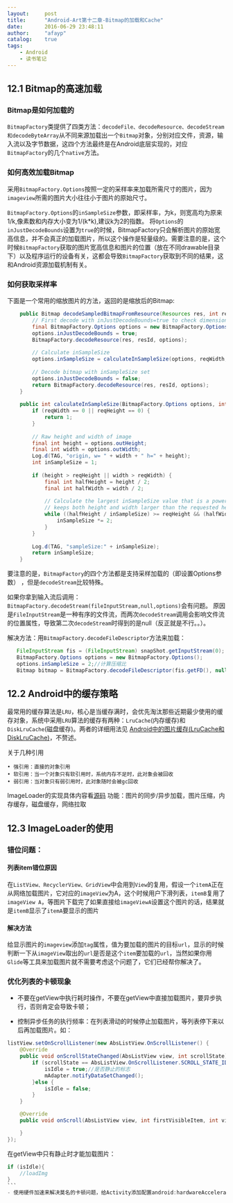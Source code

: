 ```yaml
---
layout:     post
title:      "Android-Art第十二章-Bitmap的加载和Cache"
date:       2016-06-29 23:48:11
author:     "afayp"
catalog:    true
tags:
    - Android
    - 读书笔记
---
```




## 12.1 Bitmap的高速加载

### Bitmap是如何加载的
`BitmapFactory`类提供了四类方法：`decodeFile、decodeResource、decodeStream和decodeByteArray`从不同来源加载出一个`Bitmap`对象，分别对应文件，资源，输入流以及字节数据，这四个方法最终是在Android底层实现的，对应`BitmapFactory`的几个`native`方法。

<!--more-->


### 如何高效加载Bitmap
采用`BitmapFactory.Options`按照一定的采样率来加载所需尺寸的图片，因为`imageview`所需的图片大小往往小于图片的原始尺寸。

`BitmapFactory.Options`的`inSampleSize`参数，即采样率，为k，则宽高均为原来1/k,像素数和内存大小变为1/(k*k),建议k为2的指数。
将`Options`的`inJustDecodeBounds`设置为`true`的时候，BitmapFactory只会解析图片的原始宽高信息，并不会真正的加载图片，所以这个操作是轻量级的。需要注意的是，这个时候`BitmapFactory`获取的图片宽高信息和图片的位置（放在不同drawable目录下）以及程序运行的设备有关，这都会导致`BitmapFactory`获取到不同的结果，这和Android资源加载机制有关。

### 如何获取采样率
下面是一个常用的缩放图片的方法，返回的是缩放后的Bitmap:
```java
	public Bitmap decodeSampledBitmapFromResource(Resources res, int resId, int reqWidth, int reqHeight) {
	    // First decode with inJustDecodeBounds=true to check dimensions
	    final BitmapFactory.Options options = new BitmapFactory.Options();
	    options.inJustDecodeBounds = true;
	    BitmapFactory.decodeResource(res, resId, options);
	 
	    // Calculate inSampleSize
	    options.inSampleSize = calculateInSampleSize(options, reqWidth, reqHeight);
	 
	    // Decode bitmap with inSampleSize set
	    options.inJustDecodeBounds = false;
	    return BitmapFactory.decodeResource(res, resId, options);
	}
	 
	public int calculateInSampleSize(BitmapFactory.Options options, int reqWidth, int reqHeight) {
	    if (reqWidth == 0 || reqHeight == 0) {
	        return 1;
	    }
	 
	    // Raw height and width of image
	    final int height = options.outHeight;
	    final int width = options.outWidth;
	    Log.d(TAG, "origin, w= " + width + " h=" + height);
	    int inSampleSize = 1;
	 
	    if (height > reqHeight || width > reqWidth) {
	        final int halfHeight = height / 2;
	        final int halfWidth = width / 2;
	 
	        // Calculate the largest inSampleSize value that is a power of 2 and
	        // keeps both height and width larger than the requested height and width.
	        while ((halfHeight / inSampleSize) >= reqHeight && (halfWidth / inSampleSize) >= reqWidth) {
	            inSampleSize *= 2;
	        }
	    }
	 
	    Log.d(TAG, "sampleSize:" + inSampleSize);
	    return inSampleSize;
	}
```	
要注意的是，`BitmapFactory`的四个方法都是支持采样加载的（即设置Options参数） ，但是`decodeStream`比较特殊。

如果你拿到输入流后调用： `BitmapFactory.decodeStream(fileInputStream,null,options)`会有问题。
原因是`FileInputStream`是一种有序的文件流，而两次`decodeStream`调用会影响文件流的位置属性，导致第二次`decodeStream`时得到的是null（反正就是不行。。）。

解决方法：用`BitmapFactory.decodeFileDescriptor`方法来加载：
```java
   FileInputStream fis = (FileInputStream) snapShot.getInputStream(0);
   BitmapFactory.Options options = new BitmapFactory.Options();
   options.inSampleSize = 2;//计算压缩比
   Bitmap bitmap = BitmapFactory.decodeFileDescriptor(fis.getFD(), null, options);//加载一张压缩后的图片
```	

## 12.2 Android中的缓存策略
最常用的缓存算法是`LRU`，核心是当缓存满时，会优先淘汰那些近期最少使用的缓存对象，系统中采用`LRU`算法的缓存有两种：`LruCache`(内存缓存)和`DiskLruCache`(磁盘缓存)。两者的详细用法见 [Android中的图片缓存(LruCache和DiskLruCache)](http://afayp.me/2016/06/03/%E5%9B%BE%E7%89%87%E7%BC%93%E5%AD%98/)，不赘述。

关于几种引用
> 
	• 强引用：直接的对象引用
	• 软引用：当一个对象只有软引用时，系统内存不足时，此对象会被回收
	• 弱引用：当对象只有弱引用时，此对象随时会被gc回收

ImageLoader的实现具体内容看[源码](https://github.com/singwhatiwanna/android-art-res/blob/master/Chapter_12/src/com/ryg/chapter_12/loader/ImageLoader.java)
功能：图片的同步/异步加载，图片压缩，内存缓存，磁盘缓存，网络拉取

## 12.3 ImageLoader的使用

### 错位问题：

#### 列表item错位原因
在`ListView、RecyclerView、GridView`中会用到`View`的复用，假设一个`itemA`正在从网络加载图片，它对应的`imageView`为A，这个时候用户下滑列表，`itemB`复用了`imageView A`，等图片下载完了如果直接给`imageViewA`设置这个图片的话，结果就是`itemB`显示了`itemA`要显示的图片

#### 解决方法
给显示图片的`imageview`添加`tag`属性，值为要加载的图片的目标`url`，显示的时候判断一下从`imageView`取出的`url`是否是这个`item`要加载的`url`，当然如果你用`Glide`等工具来加载图片就不需要考虑这个问题了，它们已经帮你解决了。

### 优化列表的卡顿现象

- 不要在getView中执行耗时操作，不要在getView中直接加载图片，要异步执行，否则肯定会导致卡顿；

- 控制异步任务的执行频率：在列表滑动的时候停止加载图片，等列表停下来以后再加载图片。如：
```java
listView.setOnScrollListener(new AbsListView.OnScrollListener() {
    @Override
    public void onScrollStateChanged(AbsListView view, int scrollState) {
        if (scrollState == AbsListView.OnScrollListener.SCROLL_STATE_IDLE){
            isIdle = true;//是否静止的标志
            mAdapter.notifyDataSetChanged();
        }else {
            isIdle = false;
        }
    }

    @Override
    public void onScroll(AbsListView view, int firstVisibleItem, int visibleItemCount, int totalItemCount) {

    }
});
```

在getView中只有静止时才能加载图片：

```java
if (isIdle){
    //loadImg
}
```	 
- 使用硬件加速来解决莫名的卡顿问题，给Activity添加配置android:hardwareAccelerated="true"。





